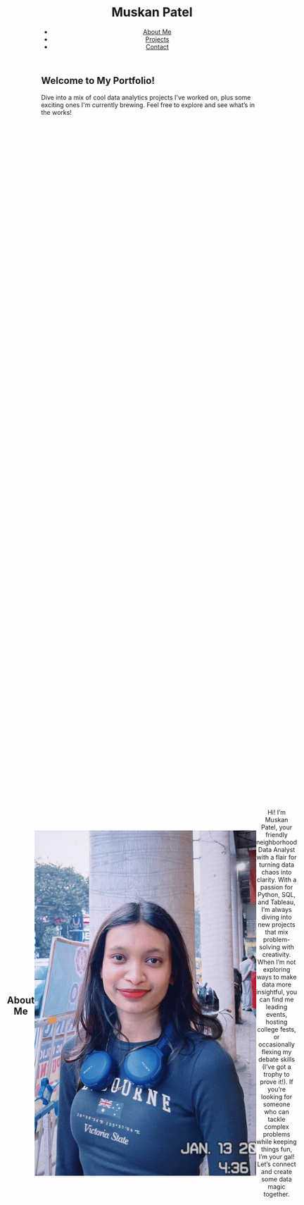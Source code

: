 <!DOCTYPE html>
<html lang="en">
<head>
    <meta charset="UTF-8">
    <meta name="viewport" content="width=device-width, initial-scale=1.0">
    <link rel="stylesheet" href="styles.css">
</head>
<body>
    <header>
        <div class="navbar">
             <h1>Muskan Patel</h1>
            <nav>
                <ul>
                    <li><a href="#about">About Me</a></li>
                    <li><a href="#projects">Projects</a></li>
                    <li><a href="#contact">Contact</a></li>
                </ul>
            </nav>
        </div>
    </header>
    <section id="hero">
        <h2>Welcome to My Portfolio!</h2>
        <p>Dive into a mix of cool data analytics projects I've worked on, plus some exciting ones I'm currently brewing. Feel free to explore and see what’s in the works!</p>
    </section>
    <section id="about" style="display: flex; justify-content: center; align-items: center; text-align: center; height: 100vh;">
        <h2>About Me</h2>
           <img src="https://github.com/MuskanP98/Portfolio/blob/main/ProfilePic.jpg" alt="Muskan Patel" style="width:100;height:auto;">
            <p>Hi! I’m Muskan Patel, your friendly neighborhood Data Analyst with a flair for turning data chaos into clarity. With a passion for Python, SQL, and Tableau, I’m always diving into new projects that mix problem-solving with creativity. When I’m not exploring ways to make data more insightful, you can find me leading events, hosting college fests, or occasionally flexing my debate skills (I’ve got a trophy to prove it!). If you’re looking for someone who can tackle complex problems while keeping things fun, I’m your gal! Let’s connect and create some data magic together.</p>
        </section>
    <section id="projects">
        <h2>My Projects</h2>
        <div class="project">
            <h3>Project 1: Airbnb Insights NYC Data-Driven Market Analysis</h3>
            <p>This project combines exploratory analytics, predictive modeling, and dashboard-based visualization to deliver actionable insights for multiple stakeholders in the Airbnb ecosystem. By leveraging data-driven decisions, this project contributes to optimizing the New York City Airbnb market and enhancing user experiences.</p>
            <a href="https://github.com/MuskanP98/Airbnb-Insights-NYC-Data-Driven-Market-Analysis">View Project</a>
        </div>
        <div class="project">
            <h3>Project 2: Aviation Data Analysis and Fatal Accident Prediction Using ML</h3>
            <p>This project analyzes aviation accident data using machine learning to predict and prevent fatal accidents. By testing models like Linear Regression, Random Forest, and XGBoost, the study found XGBoost to be the most accurate in predicting high-risk scenarios, aiding efforts to improve aviation safety.</p>
            <a href="https://github.com/MuskanP98/Aviation-Data-Analysis-and-Fatal-Accident-Prediction-Using-Machine-Learning-Algorithms-">View Project</a>
        </div>
        <div class="project">
            <h3>Project 3: Urban Resilience through Data Analytics: Predicting Carbon Emission for Future</h3>
            <p>This project integrates data analytics with urban resilience, focusing on carbon emission predictions to guide sustainable city development. It uses tools like Python, Tableau, and Apache Hadoop to create a data-driven framework for future urban planning.</p>
            <a href="https://github.com/MuskanP98/Urban-Resilience-through-Data-Analytics-Predicting-Carbon-Emission-Value-for-Future">View Project</a>
        </div>
        <div class="project">
            <h3>Project 4: Instagram Replica</h3>
            <p> The Instagram Clone project is a Flask-based web application that allows users to register, log in, create and manage posts, comment on posts, and edit profiles. It utilizes Google Cloud Storage for image storage and Google Datastore for user and post data management, providing a scalable and secure platform.</p>
            <a href="https://github.com/MuskanP98/Instagram-Replica">View Project</a>
        </div>
        <div class="project">
            <h3>Project 5: Google Gallary Replica</h3>
            <p> The Gallery app, built with Python Flask, enables users to securely manage photo albums with features like authentication, profile updates, album creation, photo uploads with duplicate checks, and gallery viewing, using Google Cloud Datastore and Firebase.</p>
            <a href="https://github.com/MuskanP98/GoogleGallaryApplication">View Project</a>
        </div>
        <div class="project">
            <h3>Project 6: British Airways Reviews</h3>
            <p>This project creates an interactive dashboard using British Airways review data, allowing users to filter by metrics like cabin service, seat comfort, and travel type. It offers dynamic visualizations and real-time analysis, showcasing a hands-on approach to data visualization and analysis.</p>
            <a href="https://github.com/MuskanP98/British-Airways-Review">View Project</a>
        </div>
    </section>
    <section id="contact">
        <h2>Contact</h2>
        <p>Feel free to reach out to me for collaborations, opportunities, or just to connect!</p>
         <p>
        <a href="https://www.instagram.com/muskanpatel_98/" target="_blank">Instagram</a> | 
        <a href="https://www.linkedin.com/in/muskan-patel2209/" target="_blank">LinkedIn</a> | 
        <a href="https://github.com/MuskanP98" target="_blank">GitHub</a>
    </p>
    <p><strong>Email:</strong> <a href="mailto:muskanp222@gmail.com">muskanp222@gmail.com</a></p>
    <p><strong>Phone:</strong> +353 899467204</p>
    </section>
    <footer>
        <p>&copy; 2025 Muskan Patel. All rights reserved.</p>
    </footer>
    </body>
    </html>
